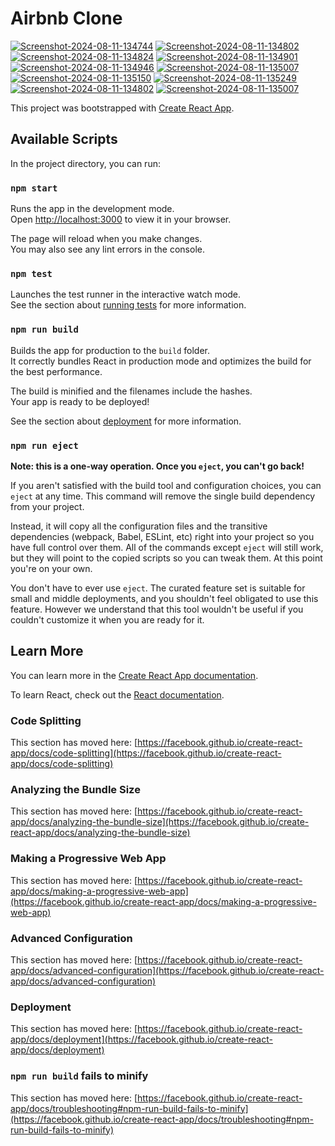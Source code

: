 # Airbnb Clone

<a href="https://ibb.co/ZcnPMsT"><img src="https://i.ibb.co/ZcnPMsT/Screenshot-2024-08-11-134744.png" alt="Screenshot-2024-08-11-134744" border="0"></a> <a href="https://ibb.co/RQ02rw6"><img src="https://i.ibb.co/RQ02rw6/Screenshot-2024-08-11-134802.png" alt="Screenshot-2024-08-11-134802" border="0"></a> <a href="https://ibb.co/RvJspq3"><img src="https://i.ibb.co/RvJspq3/Screenshot-2024-08-11-134824.png" alt="Screenshot-2024-08-11-134824" border="0"></a> <a href="https://ibb.co/WcWnrm5"><img src="https://i.ibb.co/WcWnrm5/Screenshot-2024-08-11-134901.png" alt="Screenshot-2024-08-11-134901" border="0"></a> <a href="https://ibb.co/6WQzKcM"><img src="https://i.ibb.co/6WQzKcM/Screenshot-2024-08-11-134946.png" alt="Screenshot-2024-08-11-134946" border="0"></a> <a href="https://ibb.co/sWXNFWF"><img src="https://i.ibb.co/sWXNFWF/Screenshot-2024-08-11-135007.png" alt="Screenshot-2024-08-11-135007" border="0"></a> <a href="https://ibb.co/pXt2vwq"><img src="https://i.ibb.co/pXt2vwq/Screenshot-2024-08-11-135150.png" alt="Screenshot-2024-08-11-135150" border="0"></a> <a href="https://ibb.co/V94jZFv"><img src="https://i.ibb.co/V94jZFv/Screenshot-2024-08-11-135249.png" alt="Screenshot-2024-08-11-135249" border="0"></a><a href="https://ibb.co/3kn5vSp"><img src="https://i.ibb.co/3kn5vSp/Screenshot-2024-08-11-134802.png" alt="Screenshot-2024-08-11-134802" border="0"></a> <a href="https://ibb.co/cvTLvWw"><img src="https://i.ibb.co/cvTLvWw/Screenshot-2024-08-11-135007.png" alt="Screenshot-2024-08-11-135007" border="0"></a> 

This project was bootstrapped with [Create React App](https://github.com/facebook/create-react-app).

## Available Scripts

In the project directory, you can run:

### `npm start`

Runs the app in the development mode.\
Open [http://localhost:3000](http://localhost:3000) to view it in your browser.

The page will reload when you make changes.\
You may also see any lint errors in the console.

### `npm test`

Launches the test runner in the interactive watch mode.\
See the section about [running tests](https://facebook.github.io/create-react-app/docs/running-tests) for more information.

### `npm run build`

Builds the app for production to the `build` folder.\
It correctly bundles React in production mode and optimizes the build for the best performance.

The build is minified and the filenames include the hashes.\
Your app is ready to be deployed!

See the section about [deployment](https://facebook.github.io/create-react-app/docs/deployment) for more information.

### `npm run eject`

**Note: this is a one-way operation. Once you `eject`, you can't go back!**

If you aren't satisfied with the build tool and configuration choices, you can `eject` at any time. This command will remove the single build dependency from your project.

Instead, it will copy all the configuration files and the transitive dependencies (webpack, Babel, ESLint, etc) right into your project so you have full control over them. All of the commands except `eject` will still work, but they will point to the copied scripts so you can tweak them. At this point you're on your own.

You don't have to ever use `eject`. The curated feature set is suitable for small and middle deployments, and you shouldn't feel obligated to use this feature. However we understand that this tool wouldn't be useful if you couldn't customize it when you are ready for it.

## Learn More

You can learn more in the [Create React App documentation](https://facebook.github.io/create-react-app/docs/getting-started).

To learn React, check out the [React documentation](https://reactjs.org/).

### Code Splitting

This section has moved here: [https://facebook.github.io/create-react-app/docs/code-splitting](https://facebook.github.io/create-react-app/docs/code-splitting)

### Analyzing the Bundle Size

This section has moved here: [https://facebook.github.io/create-react-app/docs/analyzing-the-bundle-size](https://facebook.github.io/create-react-app/docs/analyzing-the-bundle-size)

### Making a Progressive Web App

This section has moved here: [https://facebook.github.io/create-react-app/docs/making-a-progressive-web-app](https://facebook.github.io/create-react-app/docs/making-a-progressive-web-app)

### Advanced Configuration

This section has moved here: [https://facebook.github.io/create-react-app/docs/advanced-configuration](https://facebook.github.io/create-react-app/docs/advanced-configuration)

### Deployment

This section has moved here: [https://facebook.github.io/create-react-app/docs/deployment](https://facebook.github.io/create-react-app/docs/deployment)

### `npm run build` fails to minify

This section has moved here: [https://facebook.github.io/create-react-app/docs/troubleshooting#npm-run-build-fails-to-minify](https://facebook.github.io/create-react-app/docs/troubleshooting#npm-run-build-fails-to-minify)

